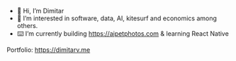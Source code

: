 - 👋 Hi, I’m Dimitar
- 🤔 I’m interested in software, data, AI, kitesurf and economics among others. 
- ⌨️ I’m currently building https://aipetphotos.com & learning React Native

Portfolio: https://dimitarv.me
